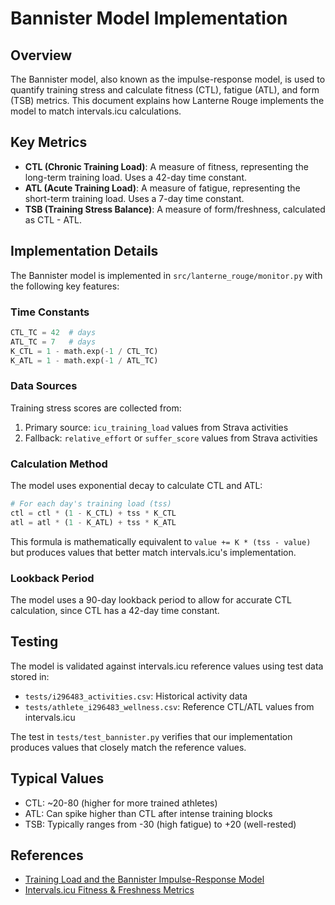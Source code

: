 # Bannister Model Implementation

## Overview

The Bannister model, also known as the impulse-response model, is used to quantify training stress and calculate fitness (CTL), fatigue (ATL), and form (TSB) metrics. This document explains how Lanterne Rouge implements the model to match intervals.icu calculations.

## Key Metrics

- **CTL (Chronic Training Load)**: A measure of fitness, representing the long-term training load. Uses a 42-day time constant.
- **ATL (Acute Training Load)**: A measure of fatigue, representing the short-term training load. Uses a 7-day time constant.
- **TSB (Training Stress Balance)**: A measure of form/freshness, calculated as CTL - ATL.

## Implementation Details

The Bannister model is implemented in `src/lanterne_rouge/monitor.py` with the following key features:

### Time Constants

```python
CTL_TC = 42  # days
ATL_TC = 7   # days
K_CTL = 1 - math.exp(-1 / CTL_TC)
K_ATL = 1 - math.exp(-1 / ATL_TC)
```

### Data Sources

Training stress scores are collected from:

1. Primary source: `icu_training_load` values from Strava activities
2. Fallback: `relative_effort` or `suffer_score` values from Strava activities

### Calculation Method

The model uses exponential decay to calculate CTL and ATL:

```python
# For each day's training load (tss)
ctl = ctl * (1 - K_CTL) + tss * K_CTL
atl = atl * (1 - K_ATL) + tss * K_ATL
```

This formula is mathematically equivalent to `value += K * (tss - value)` but produces values that better match intervals.icu's implementation.

### Lookback Period

The model uses a 90-day lookback period to allow for accurate CTL calculation, since CTL has a 42-day time constant.

## Testing 

The model is validated against intervals.icu reference values using test data stored in:
- `tests/i296483_activities.csv`: Historical activity data
- `tests/athlete_i296483_wellness.csv`: Reference CTL/ATL values from intervals.icu

The test in `tests/test_bannister.py` verifies that our implementation produces values that closely match the reference values.

## Typical Values

- CTL: ~20-80 (higher for more trained athletes)
- ATL: Can spike higher than CTL after intense training blocks
- TSB: Typically ranges from -30 (high fatigue) to +20 (well-rested)

## References

- [Training Load and the Bannister Impulse-Response Model](https://www.trainingpeaks.com/learn/articles/the-science-of-the-performance-manager)
- [Intervals.icu Fitness & Freshness Metrics](https://intervals.icu/help#fitness-and-freshness)
